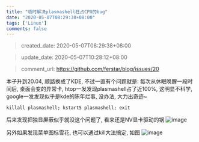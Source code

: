 ```yaml
---
title: "临时解决plasmashell狂占CPU的bug"
date: "2020-05-07T08:29:38+08:00"
tags: ['Linux']
comments: false
---
```


> created_date: 2020-05-07T08:29:38+08:00

> update_date: 2020-05-07T10:28:12+08:00

> comment_url: https://github.com/ferstar/blog/issues/20

本子升到20.04, 顺路换成了KDE, 不过一直有个问题就是: 每次从休眠唤醒一段时间后, 桌面会变的异常卡, htop一发发现plasmashell占了近100%, 这明显不科学, google一发发现似乎是kde的陈年烂事, 没办法, 大力出奇迹~

```shell
killall plasmashell; kstart5 plasmashell; exit
```

后来发现把独显屏蔽似乎就没这个问题了, 看来还是NV显卡驱动的锅
![image](https://user-images.githubusercontent.com/2854276/81272274-db236e00-907f-11ea-99bc-f5219cbd83b1.png)

另外如果发现菜单图标雪花, 也可以通过kill大法搞定, 如图
![image](https://user-images.githubusercontent.com/2854276/81284262-78869e00-9090-11ea-91a7-c13f3dc179e2.png)